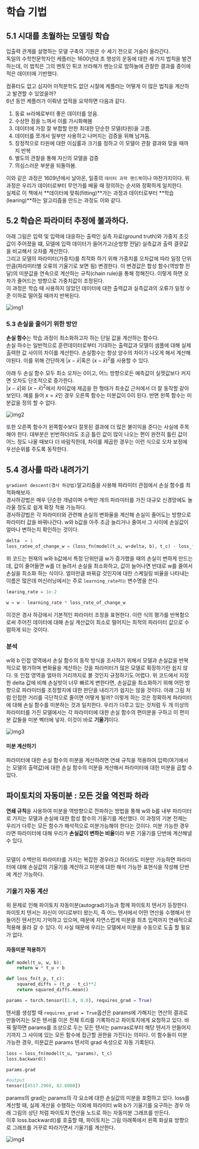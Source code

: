 # 학습 기법
## 5.1 시대를 초월하는 모델링 학습
입출력 관계를 설명하는 모델 구축의 기원은 수 세기 전으로 거슬러 올라간다.   
독일의 수학천문학자인 케플러는 1600년대 초 행성의 운동에 대한 세 가지 법칙을 발견하는데, 이 법칙은 그의 멘토인 튀코 브라해가 맨눈으로 밤하늘에 관찰한 결과를 종이에 적은 데이터에 기반했다.  
  
컴퓨터도 없고 심지어 미적분학도 없던 시절에 케플러는 어떻게 이 많은 법칙을 계산하고 발견할 수 있었을까?  
6년 동안 케플러가 이뤄낸 업적을 요약하면 다음과 같다.  
1. 동료 ㅂ라헤로부터 좋은 데이터를 얻음.
2. 수상한 점을 느껴서 이를 가시화해봄
3. 데이터에 가장 잘 부합할 만한 최대한 단순한 모델(타원)을 고름.
4. 데이터를 쪼개서 일부만 사용하고 나머지는 검증을 위해 남겨둠.
5. 장정적으로 타원에 대한 이심률과 크기를 정하고 이 모델이 관찰 결과와 맞을 때까지 반복
6. 별도의 관찰을 통해 자신의 모델을 검증
7. 의심스러운 부분을 되돌아봄.

이와 같은 과정은 1609년에서 날아온, 일종의 `데이터 과학 핸드북`이나 마찬가지이다. 위 과정은 우리가 데이터로부터 무언가를 배울 때 정의하는 순서와 정확하게 일치한다.  
실제로 이 책에서 **데이터에 맞춰(fitting)**가는 과정과 데이터로부터 **학습(learing)**하는 알고리즘을 만드는 과정도 이와 같다.   

## 5.2 학습은 파라미터 추정에 불과하다.
아래 그림은 입력 및 입력에 대응하는 출력인 실측 자료(ground truth)와 가중치 초깃값이 주어졌을 떄, 모델에 입력 데이터가 들어가고(순방향 전달) 실측값과 출력 결괏값을 비교해서 오차를 계산한다.  
그리고 모델의 파라미터(가중치)를 최적화 하기 위해 가중치를 오차값에 따라 일정 단위만큼(파라미터별 오류의 기울기로 보면 됨) 변경한다. 
이 변경값은 합성 함수(역방향 전달)의 미분값을 연속으로 계산하는 규칙(chain rule)을 통해 정해진다. 이렇게 하면 오차가 줄어드는 방향으로 가중치값이 조정된다.   
이 과정은 학습 때 사용하지 않았던 데이터에 대한 출력값과 실측값과의 오류가 일정 수준 이하로 떨어질 때까지 반복된다. 


![img1](images/img1.jpge)

### 5.3 손실을 줄이기 위한 방안
 **손실 함수**는 학습 과정이 최소화하고자 하는 단일 값을 계산하는 함수다.  
 손실 하수는 일반적으로 훈련데이터로부터 기대하는 출력값과 모델이 샘플에 대해 실제 출력한 값 사이의 차이를 계산한다. 
 손실함수는 항상 양수의 차이가 나오게 해서 계산해야된다. 이를 위해 간단하게 $|x-\bar{x}|$혹은 $(x-\bar{x})^2$를 사용할 수 있다.  

아래 두 손실 함수 모두 최소 오차는 0이고, 어느 방향으로든 예측값이 실젯값보다 커지면 오차도 단조적으로 증가한다.  
$|x-\bar{x}|$와 $(x-\bar{x})^2$에서 차이값에 제곱을 한 형태가 최솟값 근처에서 더 잘 동작할 같아 보인다. 예를 들어 $x = \bar{x}$인 경우 오른쪽 함수는 미분값이 0이 된다. 반면 왼쪽 함수는 미분값을 정의 할 수 없다.   

![img2](images/img2.jpge)  

또한 오른쪽 함수가 왼쪽함수보다 잘못된 결과에 더 많은 불이익을 준다는 사실에 주목해야 한다. 대부분은 빈번하더라도 조금 틀린 값이 많이 나오는 편이 완전히 틀린 값이 어느 정도 나올 때보다 더 바람직한데, 차이를 제곱한 경우는 이런 식으로 오차 보정에 우선순위를 주도록 동작한다. 

## 5.4 경사를 따라 내려가기  
`gradient descent(경사 하강법)`알고리즘을 사용해 파라미터 관점에서 손실 함수를 최적화해보자.  
경사하강법은 매우 단순한 개념이며 수백만 개의 파라미터를 가진 대규모 신경망에도 놀라울 정도로 쉽게 확장 적용 가능하다.   
경사하강법은 각 파라미터와 관련해 손실의 변화율을 계산해 손실이 줄어도는 방향으로 파라미터 값을 바꿔나간다. w와 b값을 아주 조금 늘리거나 줄여서 그 사이에 손실값이 얼마나 변하는지 확인하는 것이다.  

```python
delta  = 1
loss_ratee_of_change_w = (loss_fn(model(t_u, w+delta, b), t_c) - loss_fn(model(t-u, w - delta, b), t_c)) / (2.0 * delta)
```
위 코드는 현재의 w와 b값에서 특정 단위만큼 w가 증가했을 때의 손실이 변하게 만드는데, 값이 줄어들면 w를 더 늘려서 손실을 최소화하고, 값이 늘어나면 반대로 w를 줄여서 손실을 최소화 하는 식이다.  얼마만큼 바꿔갈 것인지에 대한 스케일링 비율을 나타내는  이름은 많은데 머신러닝에서는 주로 `learning_rate라는` 변수명을 쓴다.  

```python
learing_rate = 1e-2

w = w - learning_rate * loss_rate_of_change_w
```

이것은 경사 하강에서 기본적인 파라미터 조정을 표현한다. 이런 식의 평가를 반복함으로써 주어진 데이터에 대해 손실 계산값이 최소로 떨어지는 최적의 파라미터 값으로 수렴하게 되는 것이다.   

### 분석
w와 b 인접 영역에서 손실 함수의 동작 방식을 조사하기 위해서 모델과 손실값을 반복적으로 평가하며 변화율을 계산하는 것을 파라미터가 많은 모델로 확장하기란 쉽지 않다. 또 인접 영역을 얼마의 거리까지로 볼 것인지 규정하기도 어렵다. 위 코드에서 지정한 delta 값에 비해 손실밧이 너무 빠르게 변한다면, 손실값을 최소화하기 위해 어떤 방향으로 파라미터를 조정할지에 대한 판단을 내리기가 쉽지는 않을 것이다. 
아래 그림 처럼 인접한 거리를 극단적으로 줄이면 어떻게 될까? 이렇게 하는 것은 정확하게 파라미터에 대해 손실 함수를 미분하는 것과 일치한다. 우리가 다루고 있는 것처럼 두 개 이상의 파라미터를 가진 모델에서는 각 파라미터에 대한 손실 함수의 편미분을 구하고 이 편미분 값들을 미분 벡터에 넣자. 이것이 바로 **기울기**이다.

![img3](imges/img3.jpge)   
#### 미분 계산하기
파라미터에 대한 손실 함수의 미분을 계산하려면 연쇄 규칙을 적용하여 입력(여기에서는 모델의 출력값)에 대한 손실 함수의 미분을 게산해서 파라미터에 대한 미분을 곱할 수 있다. 

## 파이토치의 자동미분 : 모든 것을 역전파 하라
**연쇄 규칙**을 사용하여 미분을 역방향으로 전파하는 방법을 통해 w와 b를 내부 파라미터로 가지는 모델과 손실에 대한 합성 함수의 기울기를 계산했다. 
이 과정의 기본 전제는 우리가 다루는 모든 함수가 해석적으로 미분가능해야 한다는 것이다. 미분 가능한 경우라면 파라미터에 대해 우리가 **손실값이 변하는 비율**이라 부른 기울기를 단번에 계산해낼 수 있다.   
<br/>   

모델이 수백만의 파라미터를 가지는 복잡한 경우라고 하더라도 미분만 가능하면 파라미터에 대해 손실값의 기울기를 계산하고 미분에 대한 해석 가능한 표현식을 작성해 단번에 계산 가능하다.  

### 기울기 자동 계산 
위 문제로 인해 파이토치 자동미분(autograd)기능과 함께 파이토치 텐서가 등장한다. 파이토치 텐서는 자신이 어디로부터 왔는지, 즉 어느 텐서에서 어떤 연산을 수행해서 만들어진 텐서인지 기억하고 있으며, 때문에 자연스럽게 미분을 최초 입력까지 연쇄적으로 적용해 올라 갈 수 있다. 이 사실 때문에 우리는 모델에서 미분을 수동으로 도출 할 필요가 없다.  

#### 자동미분 적용하기

```python
def model(t_u, w, b):
    return w * t_u + b

def loss_fn(t_p, t_c):
    squared_diffs = (t_p - t_c)**2
    return squared_diffs.mean()

params = torch.tensor([1.0, 0.0], requires_grad = True)
```
텐서를 생성할 때 `requires_grad = True`옵션은 params에 가해지는 연산의 결과로 만들어지는 모든 텐서를 이은 전체 트리를 기록하라고 파이토치에게 요청하고 있다. 바꿔 말하면 params를 조상으로 두는 모든 텐서는 pamras로부터 해당 텐서가 만들어지기까지 그 사이에 있는 모든 함수에 접근할 권한을 가진다는 의미다. 이 함수들이 미분 가능한 경우, 미분값은 params 텐서의 grad 속성으로 자동 기록된다.  


```python
loss = loss_fn(model(t_u, *params), t_c)
loss.backward()

params.grad

#output 
tensor([4517.2969, 82.6000])
```
params의 grad는 params의 각 요소에 대한 손실값의 미분을 포함하고 있다. 
loss를 계산할 때, 실제 게산을 수행하는 이외에 파라미터 w와 b가 기울기를 요구하는 경우 아래 그림의 상단 처럼 파이토치 연산을 노드로 하는 자동미분 그래프를 만든다.  
이후 loss.backward()를 호출할 때, 파이토치는 그림 아래쪽에서 왼쪽 화살표 방향으로 그래프를 거꾸로 따라가면서 기울기를 계산한다.  

![img4](imges/img4.jpge)


